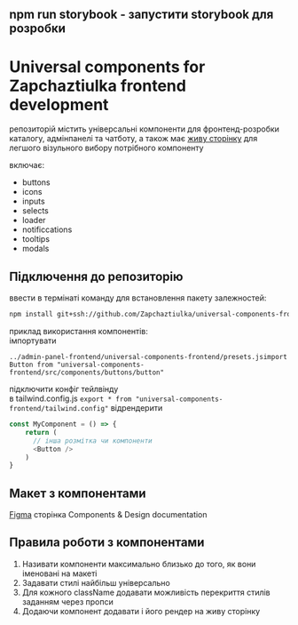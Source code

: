 ## npm run storybook - запустити storybook для розробки

# Universal components for Zapchaztiulka frontend development

репозиторій містить універсальні компоненти для фронтенд-розробки каталогу, адмінпанелі та чатботу, а також має [живу сторінку](https://cerulean-halva-2bf838.netlify.app/) для легшого візульного вибору потрібного компоненту

включає:
- buttons
- icons
- inputs
- selects
- loader
- notificcations
- tooltips
- modals


## Підключення до репозиторію

ввести в термінаті команду для встановлення пакету залежностей:  
```sh
npm install git+ssh://github.com/Zapchaztiulka/universal-components-frontend.git
```  


приклад використання компонентів:  
імпортувати  
```
../admin-panel-frontend/universal-components-frontend/presets.jsimport Button from "universal-components-frontend/src/components/buttons/button"
```  
підключити конфіг тейлвінду  
в tailwind.config.js
```export * from "universal-components-frontend/tailwind.config"```
відрендерити  
```javascript
const MyComponent = () => {
    return (
      // інша розмітка чи компоненти
      <Button />
    )
}
```

## Макет з компонентами
[Figma](https://www.figma.com/file/ahUh3DaGTm5nEVD1QjglAK/%E2%9A%99-Zapchaztiulka?node-id=0%3A1&mode=dev) сторінка Components & Design documentation

## Правила роботи з компонентами
1. Називати компоненти максимально близько до того, як вони іменовані на макеті
2. Задавати стилі найбільш універсально
3. Для кожного className додавати можливість перекриття стилів заданням через пропси
4. Додаючи компонент додавати і його рендер на живу сторінку
